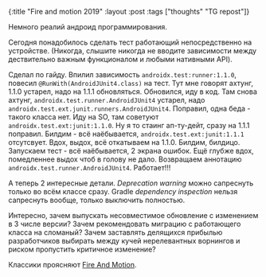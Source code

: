 {:title "Fire and motion 2019"
 :layout :post
 :tags  ["thoughts" "TG repost"]}

 Немного реалий андроид программирования.

Сегодня понадобилось сделать тест работающий непосредственно на устройстве. (Никогда, слышите никогда не вводите зависимости между дествительно важным функционалом и любыми нативными API).

Сделал по гайду. Впилил зависимость `androidx.test:runner:1.1.0`, повесил `@RunWith(AndroidJUnit4.class)` на тест. Тут мне говорят ахтунг, 1.1.0 устарел, надо на 1.1.1 обновляться. Обновился, иду в код. Там снова ахтунг, `androidx.test.runner.AndroidJUnit4` устарел, надо `androidx.test.ext.junit.runners.AndroidJUnit4`. Поправил, одна беда - такого класса нет. Иду на SO, там советуют `androidx.test.ext:junit:1.1.0`. Ну я то стаинг ап-ту-дейт, сразу на 1.1.1 поправил. Билдим - всё наёбывается, `androidx.test.ext:junit:1.1.1` отсутсвует. Вдох, выдох, всё откатываем на 1.1.0. Билдим, билдицо. Запускаем тест - всё наёбывается, 2 экрана ошибок. Ещё глубже вдох, помедленнее выдох чтоб в голову не дало. Возвращаем аннотацию `androidx.test.runner.AndroidJUnit4`. Работает!!!

А теперь 2 интересные детали. _Deprecation warning_ можно сапреснуть только во всём классе сразу. Gradle _dependency inspection_ нельзя сапреснуть вообще, только выключить полностью.

Интересно, зачем выпускать несовместимое обновление с изменением в 3 числе версии? Зачем рекомендовать миграцию с работающего класса на сломаный? Зачем заставлять делящихся прибылью разработчиков выбирать между кучей нерелевантных ворнингов и риском пропустить критичное изменение?

Классики проясняют [Fire And Motion](https://www.joelonsoftware.com/2002/01/06/fire-and-motion/).
